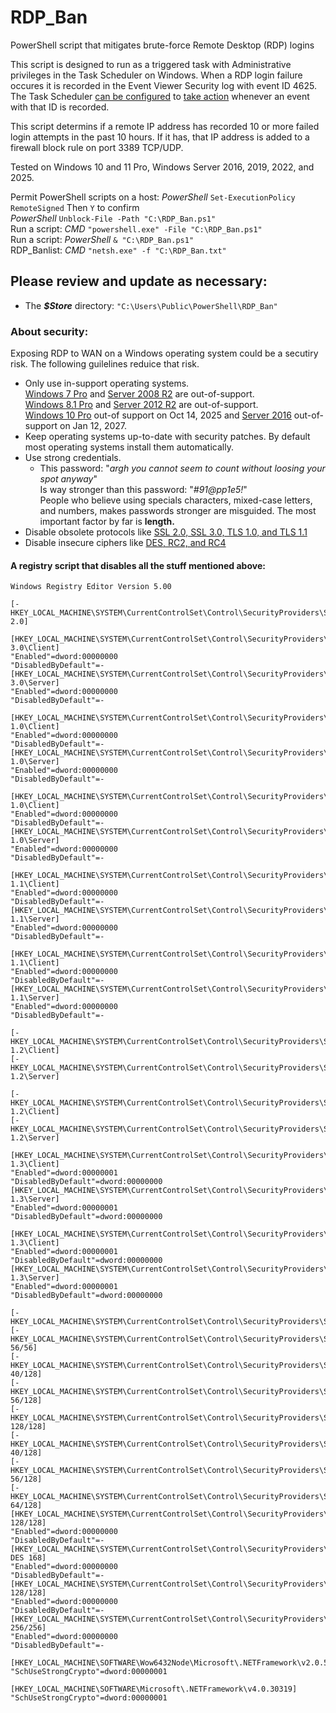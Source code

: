 # RDP_Ban
PowerShell script that mitigates brute-force Remote Desktop (RDP) logins

This script is designed to run as a triggered task with Administrative privileges in the Task Scheduler on Windows. When a RDP login failure occures it is recorded in the Event Viewer Security log with event ID 4625. The Task Scheduler [can be configured](https://github.com/aelrou/RDP_Ban/blob/master/Task%20Scheduler%20Trigger.png) to [take action](https://github.com/aelrou/RDP_Ban/blob/master/Task%20Scheduler%20Action.png) whenever an event with that ID is recorded.  

This script determins if a remote IP address has recorded 10 or more failed login attempts in the past 10 hours. If it has, that IP address is added to a firewall block rule on port 3389 TCP/UDP.  

Tested on Windows 10 and 11 Pro, Windows Server 2016, 2019, 2022, and 2025.  

Permit PowerShell scripts on a host: *PowerShell* `Set-ExecutionPolicy RemoteSigned` Then `Y` to confirm  
                                     *PowerShell* `Unblock-File -Path "C:\RDP_Ban.ps1"`  
Run a script: *CMD* `"powershell.exe" -File "C:\RDP_Ban.ps1"`  
Run a script: *PowerShell* `& "C:\RDP_Ban.ps1"`  
RDP_Banlist:  *CMD* `"netsh.exe" -f "C:\RDP_Ban.txt"`  

## Please review and update as necessary:  
 - The ***$Store*** directory: `"C:\Users\Public\PowerShell\RDP_Ban"`  

### About security:
Exposing RDP to WAN on a Windows operating system could be a secutiry risk. The following guilelines reduice that risk.
 - Only use in-support operating systems.  
  [Windows 7 Pro](https://learn.microsoft.com/en-us/lifecycle/products/windows-7) and [Server 2008 R2](https://learn.microsoft.com/en-us/lifecycle/products/windows-server-2008-r2) are out-of-support.  
  [Windows 8.1 Pro](https://learn.microsoft.com/en-us/lifecycle/products/windows-81) and [Server 2012 R2](https://learn.microsoft.com/en-us/lifecycle/products/windows-server-2012-r2) are out-of-support.  
  [Windows 10 Pro](https://learn.microsoft.com/en-us/lifecycle/products/windows-10-home-and-pro) out-of support on Oct 14, 2025 and [Server 2016](https://learn.microsoft.com/en-us/lifecycle/products/windows-server-2016) out-of-support on Jan 12, 2027.  
 - Keep operating systems up-to-date with security patches. By default most operating systems install them automatically.  
 - Use strong credentials.  
   - This password: "*argh you cannot seem to count without loosing your spot anyway*"  
   Is way stronger than this password: "*#91@pp1e5!*"  
   People who believe using specials characters, mixed-case letters, and numbers, makes passwords stronger are misguided. The most important factor by far is **length.**  
 - Disable obsolete protocols like [SSL 2.0, SSL 3.0, TLS 1.0, and TLS 1.1](https://docs.microsoft.com/en-us/windows-server/security/tls/tls-registry-settings#ssl-20)  
 - Disable insecure ciphers like [DES, RC2, and RC4](https://docs.microsoft.com/en-us/windows-server/identity/ad-fs/operations/manage-ssl-protocols-in-ad-fs#enable-and-disable-rc4)  

#### A registry script that disables all the stuff mentioned above:
```
Windows Registry Editor Version 5.00

[-HKEY_LOCAL_MACHINE\SYSTEM\CurrentControlSet\Control\SecurityProviders\SCHANNEL\Protocols\SSL 2.0]

[HKEY_LOCAL_MACHINE\SYSTEM\CurrentControlSet\Control\SecurityProviders\SCHANNEL\Protocols\SSL 3.0\Client]
"Enabled"=dword:00000000
"DisabledByDefault"=-
[HKEY_LOCAL_MACHINE\SYSTEM\CurrentControlSet\Control\SecurityProviders\SCHANNEL\Protocols\SSL 3.0\Server]
"Enabled"=dword:00000000
"DisabledByDefault"=-

[HKEY_LOCAL_MACHINE\SYSTEM\CurrentControlSet\Control\SecurityProviders\SCHANNEL\Protocols\TLS 1.0\Client]
"Enabled"=dword:00000000
"DisabledByDefault"=-
[HKEY_LOCAL_MACHINE\SYSTEM\CurrentControlSet\Control\SecurityProviders\SCHANNEL\Protocols\TLS 1.0\Server]
"Enabled"=dword:00000000
"DisabledByDefault"=-

[HKEY_LOCAL_MACHINE\SYSTEM\CurrentControlSet\Control\SecurityProviders\SCHANNEL\Protocols\DTLS 1.0\Client]
"Enabled"=dword:00000000
"DisabledByDefault"=-
[HKEY_LOCAL_MACHINE\SYSTEM\CurrentControlSet\Control\SecurityProviders\SCHANNEL\Protocols\DTLS 1.0\Server]
"Enabled"=dword:00000000
"DisabledByDefault"=-

[HKEY_LOCAL_MACHINE\SYSTEM\CurrentControlSet\Control\SecurityProviders\SCHANNEL\Protocols\TLS 1.1\Client]
"Enabled"=dword:00000000
"DisabledByDefault"=-
[HKEY_LOCAL_MACHINE\SYSTEM\CurrentControlSet\Control\SecurityProviders\SCHANNEL\Protocols\TLS 1.1\Server]
"Enabled"=dword:00000000
"DisabledByDefault"=-

[HKEY_LOCAL_MACHINE\SYSTEM\CurrentControlSet\Control\SecurityProviders\SCHANNEL\Protocols\DTLS 1.1\Client]
"Enabled"=dword:00000000
"DisabledByDefault"=-
[HKEY_LOCAL_MACHINE\SYSTEM\CurrentControlSet\Control\SecurityProviders\SCHANNEL\Protocols\DTLS 1.1\Server]
"Enabled"=dword:00000000
"DisabledByDefault"=-

[-HKEY_LOCAL_MACHINE\SYSTEM\CurrentControlSet\Control\SecurityProviders\SCHANNEL\Protocols\TLS 1.2\Client]
[-HKEY_LOCAL_MACHINE\SYSTEM\CurrentControlSet\Control\SecurityProviders\SCHANNEL\Protocols\TLS 1.2\Server]

[-HKEY_LOCAL_MACHINE\SYSTEM\CurrentControlSet\Control\SecurityProviders\SCHANNEL\Protocols\DTLS 1.2\Client]
[-HKEY_LOCAL_MACHINE\SYSTEM\CurrentControlSet\Control\SecurityProviders\SCHANNEL\Protocols\DTLS 1.2\Server]

[HKEY_LOCAL_MACHINE\SYSTEM\CurrentControlSet\Control\SecurityProviders\SCHANNEL\Protocols\TLS 1.3\Client]
"Enabled"=dword:00000001
"DisabledByDefault"=dword:00000000
[HKEY_LOCAL_MACHINE\SYSTEM\CurrentControlSet\Control\SecurityProviders\SCHANNEL\Protocols\TLS 1.3\Server]
"Enabled"=dword:00000001
"DisabledByDefault"=dword:00000000

[HKEY_LOCAL_MACHINE\SYSTEM\CurrentControlSet\Control\SecurityProviders\SCHANNEL\Protocols\DTLS 1.3\Client]
"Enabled"=dword:00000001
"DisabledByDefault"=dword:00000000
[HKEY_LOCAL_MACHINE\SYSTEM\CurrentControlSet\Control\SecurityProviders\SCHANNEL\Protocols\DTLS 1.3\Server]
"Enabled"=dword:00000001
"DisabledByDefault"=dword:00000000

[-HKEY_LOCAL_MACHINE\SYSTEM\CurrentControlSet\Control\SecurityProviders\SCHANNEL\Ciphers\NULL]
[-HKEY_LOCAL_MACHINE\SYSTEM\CurrentControlSet\Control\SecurityProviders\SCHANNEL\Ciphers\DES 56/56]
[-HKEY_LOCAL_MACHINE\SYSTEM\CurrentControlSet\Control\SecurityProviders\SCHANNEL\Ciphers\RC2 40/128]
[-HKEY_LOCAL_MACHINE\SYSTEM\CurrentControlSet\Control\SecurityProviders\SCHANNEL\Ciphers\RC2 56/128]
[-HKEY_LOCAL_MACHINE\SYSTEM\CurrentControlSet\Control\SecurityProviders\SCHANNEL\Ciphers\RC2 128/128]
[-HKEY_LOCAL_MACHINE\SYSTEM\CurrentControlSet\Control\SecurityProviders\SCHANNEL\Ciphers\RC4 40/128]
[-HKEY_LOCAL_MACHINE\SYSTEM\CurrentControlSet\Control\SecurityProviders\SCHANNEL\Ciphers\RC4 56/128]
[-HKEY_LOCAL_MACHINE\SYSTEM\CurrentControlSet\Control\SecurityProviders\SCHANNEL\Ciphers\RC4 64/128]
[HKEY_LOCAL_MACHINE\SYSTEM\CurrentControlSet\Control\SecurityProviders\SCHANNEL\Ciphers\RC4 128/128]
"Enabled"=dword:00000000
"DisabledByDefault"=-
[HKEY_LOCAL_MACHINE\SYSTEM\CurrentControlSet\Control\SecurityProviders\SCHANNEL\Ciphers\Triple DES 168]
"Enabled"=dword:00000000
"DisabledByDefault"=-
[HKEY_LOCAL_MACHINE\SYSTEM\CurrentControlSet\Control\SecurityProviders\SCHANNEL\Ciphers\AES 128/128]
"Enabled"=dword:00000000
"DisabledByDefault"=-
[HKEY_LOCAL_MACHINE\SYSTEM\CurrentControlSet\Control\SecurityProviders\SCHANNEL\Ciphers\AES 256/256]
"Enabled"=dword:00000000
"DisabledByDefault"=-

[HKEY_LOCAL_MACHINE\SOFTWARE\Wow6432Node\Microsoft\.NETFramework\v2.0.50727]
"SchUseStrongCrypto"=dword:00000001

[HKEY_LOCAL_MACHINE\SOFTWARE\Microsoft\.NETFramework\v4.0.30319]
"SchUseStrongCrypto"=dword:00000001
```
